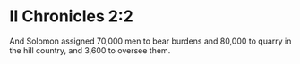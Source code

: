 # II Chronicles 2:2

And Solomon assigned 70,000 men to bear burdens and 80,000 to quarry in the hill country, and 3,600 to oversee them.
